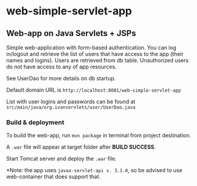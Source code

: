 # web-simple-servlet-app
## Web-app on Java Servlets + JSPs

Simple web-application with form-based authentication. You can log in/logout and retrieve the list of users that have access to the app (their names and logins).
Users are retrieved from db table. Unauthorized users do not have access to any of app resources.

See UserDao for more details on db startup.

Default domain URL is ```http://localhost:8081/web-simple-servlet-app```

List with user logins and passwords can be found at ```src/main/java/org.ivanservlets/user/UserDao.java```

### Build & deployment
To build the web-app, run ```mvn package``` in terminal from project destination.

A ```.war``` file will appear at target folder after **BUILD SUCCESS**.

Start Tomcat server and deploy the ```.war``` file.

*Note: the app uses ```javax-servlet-api v. 3.1.0```, so be advised to use web-container that does support that.
